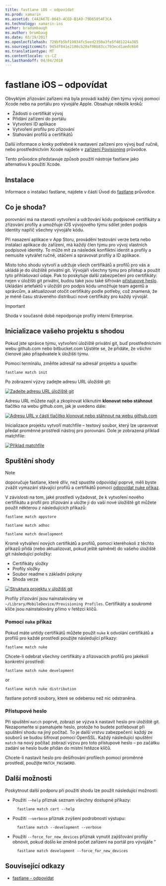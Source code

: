 ```yaml
---
title: fastlane iOS – odpovídat
ms.prod: xamarin
ms.assetid: C4A2A67E-0643-4CED-B1A9-79D65054F3CA
ms.technology: xamarin-ios
author: bradumbaugh
ms.author: brumbaug
ms.date: 03/19/2017
ms.openlocfilehash: 729bfb5bf19034fc5eed2350a3fe5f481224a385
ms.sourcegitcommit: 945df041e2180cb20af08b83cc703ecd1aedc6b0
ms.translationtype: MT
ms.contentlocale: cs-CZ
ms.lasthandoff: 04/04/2018
---
```

# <a name="fastlane-for-ios---match"></a>fastlane iOS – odpovídat

Obvyklým zřizování zařízení má byla provádí každý člen týmu vývoj pomocí Xcode nebo na portálu pro vývojáře Apple. Obsahuje několik kroků:

- Žádosti o certifikát vývoj
- Přidání zařízení do portálu
- Vytvoření ID aplikace
- Vytvoření profilu pro zřizování
- Stahování profilů a certifikátů

Další informace o kroky potřebné k nastavení zařízení pro vývoj buď ručně, nebo prostřednictvím Xcode najdete v [zařízení Povisioning](~/ios/get-started/installation/device-provisioning/index.md) průvodce.

Tento průvodce představuje způsob použití nástroje fastlane jako alternativu k použití Xcode.

## <a name="installation"></a>Instalace

Informace o instalaci fastlane, najdete v části Úvod do [fastlane](~/ios/deploy-test/provisioning/fastlane/index.md#Installation) průvodce.

<a name="whatismatch" />

## <a name="what-is-match"></a>Co je shoda?

porovnání má na starosti vytvoření a udržování kódu podpisové certifikáty a zřizování profily a umožňuje iOS vývojového týmu sdílet jeden podpis identity napříč všechny vývojáře kódu.

Při nasazení aplikace v App Storu, provádění testování verze beta nebo instalaci aplikace do zařízení, má každý člen týmu pro vývoj vlastních podpisové identity. To může mít za následek konfliktní identit a profily a nemusíte vytvářet ručně, otáčení a spravovat profily a ID aplikace.

Místo toho shodu vytvoří a udržuje všech certifikátů a profilů pro vás a ukládá je do úložiště privátní git. Vývojáři všechny týmu pro přístup a použít tyto přihlašovací údaje. Pak to poskytuje další zabezpečení pro certifikáty: nejen v úložišti git privátní, budou také jsou také šifrován [přístupové heslo](#passphrase). Ukládání artefaktů v úložišti pro podpis kódu umožňuje team agentů a správcům, a aktualizovat otočit certifikáty podle potřeby, což znamená, že je méně času stráveného distribuci nové certifikáty pro každý vývojář.

> [!IMPORTANT]
> Shoda v současné době nepodporuje profily interní Enterprise.

<a name="initializing" />

## <a name="initializing-your-project-with-match"></a>Inicializace vašeho projektu s shodou

Pokud jste správce týmu, vytvoření úložiště privátní git, buď prostřednictvím webu github.com nebo bitbucket.com Ujistěte se, že přidáte, že všichni členové jako přispěvatele k úložišti týmu.

Pomocí terminálu, změňte adresář na adresář projektu a spusťte:

    fastlane match init

Po zobrazení výzvy zadejte adresu URL úložiště git:

 [![](match-images/fastlane-image7.png "Zadejte adresu URL úložiště git")](match-images/fastlane-image7.png#lightbox)

Adresu URL můžete najít a zkopírovat kliknutím **klonovat nebo stáhnout** tlačítko na webu github.com, jak je uvedeno dále:

[![](match-images/fastlane-image6.png "Adresu URL v části tlačítko klonovat nebo stáhnout na webu github.com")](match-images/fastlane-image6.png#lightbox)

Inicializace projektu vytvoří matchfile – textový soubor, který lze upravovat předat proměnné prostředí nástroj pro porovnání. Dole je zobrazená příklad matchfile:

[![](match-images/fastlane-image8.png "Příklad matchfile")](match-images/fastlane-image8.png#lightbox)

<a name="running" />

## <a name="running-match"></a>Spuštění shody

> [!NOTE]
> doporučuje fastlane, které dřív, než spustíte odpovídají poprvé, měli byste zvážit vymazání stávající profilů a certifikátů pomocí [odpovídat nuke příkaz](#using).

V závislosti na tom, jaké prostředí vyžadovat, že k vytvoření nového certifikátu a profil pro zřizování a uložte ji do vaší nové úložiště git můžete použít některou z následujících příkazů:

    fastlane match appstore

    fastlane match adhoc

    fastlane match development

Kromě vytváření nových certifikátů a profilů, pomocí kteréhokoli z těchto příkazů přidá (nebo aktualizovat, pokud ještě splněné) do vašeho úložiště git následující položky:

- Certifikáty složky
- Profily složky
- Soubor readme s základní pokyny
- Shoda verze

[![](match-images/fastlane-image9.png "Struktura projektu v úložišti git")](match-images/fastlane-image9.png#lightbox)

Profily zřizování jsou nainstalovány ve `~/Library/MobileDevice/Provisioning Profiles`. Certifikáty a soukromé klíče jsou nainstalovány přímo v řetězci klíčů.

<a name="using" />

### <a name="using-the-nuke-command"></a>Pomocí `nuke` příkaz

Pokud máte untidy certifikátů můžete použít `nuke` k odvolání certifikátů a profilů pro každé prostředí použijte následující příkazy:

    fastlane match nuke

Chcete-li odebrat všechny certifikáty a zřizovacích profilů pro jakékoli konkrétní prostředí:

    fastlane match nuke development

 or

    fastlane match nuke distribution

fastlane potvrdí soubory, které se odeberou než nic odstraněna.

<a name="passphrase" />

### <a name="passphrase"></a>Přístupové heslo

Při spuštění `match` poprvé, zobrazí se výzva k nastavit heslo pro úložiště git. Nezapomeňte si pamatujete heslo, protože ho budete potřebovat při spuštění shodu na jiný počítač. To je další vrstvu zabezpečení: každý ze souborů se budou šifrovat pomocí OpenSSL. Každý následující spuštění `match` na nový počítač zobrazí výzvu pro toto přístupové heslo – po začátku zadání se heslo bude přidán do místní řetězce klíčů.

Chcete-li nastavit heslo pro dešifrování profilech pomocí proměnné prostředí, použijte `MATCH_PASSWORD`.

<a name="options" />

## <a name="additional-options"></a>Další možnosti

Poskytnout další podporu při použití shodu lze použít následující možnosti:

- Použití `-–help` příznak seznam všechny dostupné příkazy:

        fastlane match cert --help

- Použití `-–verbose` příznak zvýšení podrobností výstupu:

        fastlane match --development --verbose

- Použití `--force_for_new_devices` příznak vynutit zajišťování profily obnovit, pokud došlo ke změně počet zařízení na portál pro vývojáře "

        fastlane match development --force_for_new_devices

## <a name="related-links"></a>Související odkazy

- [fastlane - odpovídat](https://github.com/fastlane/fastlane/blob/master/match/README.md)
